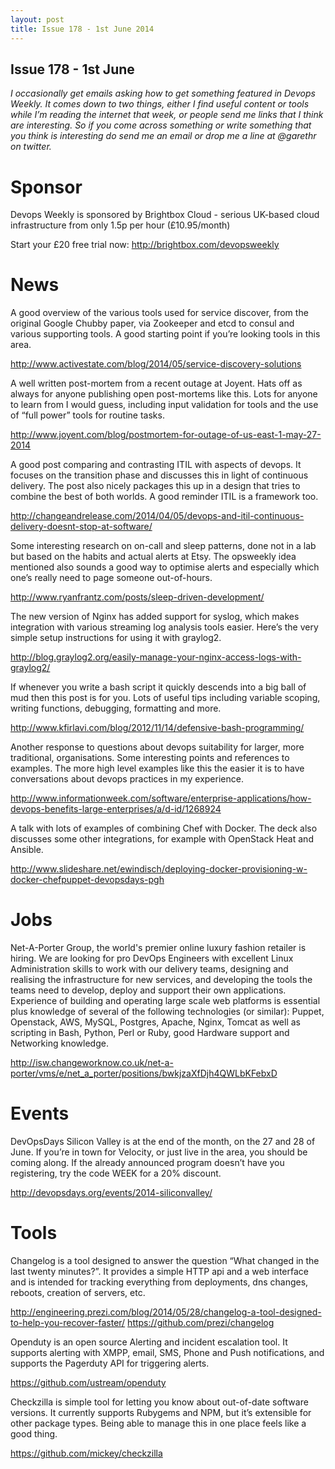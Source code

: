 ```yaml
---
layout: post
title: Issue 178 - 1st June 2014
---
```


## Issue 178 - 1st June

_I occasionally get emails asking how to get something featured in Devops Weekly. It comes down to two things, either I find useful content or tools while I’m reading the internet that week, or people send me links that I think are interesting. So if you come across something or write something that you think is interesting do send me an email or drop me a line at @garethr on twitter._


Sponsor
======

Devops Weekly is sponsored by Brightbox Cloud - serious UK-based cloud infrastructure from only 1.5p per hour (£10.95/month)

Start your £20 free trial now: http://brightbox.com/devopsweekly


News
====

A good overview of the various tools used for service discover, from the original Google Chubby paper, via Zookeeper and etcd to consul and various supporting tools. A good starting point if you’re looking tools in this area.

http://www.activestate.com/blog/2014/05/service-discovery-solutions


A well written post-mortem from a recent outage at Joyent. Hats off as always for anyone publishing open post-mortems like this. Lots for anyone to learn from I would guess, including input validation for tools and the use of “full power” tools for routine tasks.

http://www.joyent.com/blog/postmortem-for-outage-of-us-east-1-may-27-2014


A good post comparing and contrasting ITIL with aspects of devops. It focuses on the transition phase and discusses this in light of continuous delivery. The post also nicely packages this up in a design that tries to combine the best of both worlds. A good reminder ITIL is a framework too.

http://changeandrelease.com/2014/04/05/devops-and-itil-continuous-delivery-doesnt-stop-at-software/


Some interesting research on on-call and sleep patterns, done not in a lab but based on the habits and actual alerts at Etsy. The opsweekly idea mentioned also sounds a good way to optimise alerts and especially which one’s really need to page someone out-of-hours.

http://www.ryanfrantz.com/posts/sleep-driven-development/


The new version of Nginx has added support for syslog, which makes integration with various streaming log analysis tools easier. Here’s the very simple setup instructions for using it with graylog2.

http://blog.graylog2.org/easily-manage-your-nginx-access-logs-with-graylog2/


If whenever you write a bash script it quickly descends into a big ball of mud then this post is for you. Lots of useful tips including variable scoping, writing functions, debugging, formatting and more.

http://www.kfirlavi.com/blog/2012/11/14/defensive-bash-programming/


Another response to questions about devops suitability for larger, more traditional, organisations. Some interesting points and references to examples. The more high level examples like this the easier it is to have conversations about devops practices in my experience.

http://www.informationweek.com/software/enterprise-applications/how-devops-benefits-large-enterprises/a/d-id/1268924


A talk with lots of examples of combining Chef with Docker. The deck also discusses some other integrations, for example with OpenStack Heat and Ansible.

http://www.slideshare.net/ewindisch/deploying-docker-provisioning-w-docker-chefpuppet-devopsdays-pgh


Jobs
====

Net-A-Porter Group, the world's premier online luxury fashion retailer is hiring. We are looking for pro DevOps Engineers with excellent Linux Administration skills to work with our delivery teams, designing and realising the infrastructure for new services, and developing the tools the teams need to develop, deploy and support their own applications. Experience of building and operating large scale web platforms is essential plus knowledge of several of the following technologies (or similar): Puppet, Openstack, AWS, MySQL, Postgres, Apache, Nginx, Tomcat as well as scripting in Bash, Python, Perl or Ruby, good Hardware support and Networking knowledge.

http://isw.changeworknow.co.uk/net-a-porter/vms/e/net_a_porter/positions/bwkjzaXfDjh4QWLbKFebxD


Events
=====

DevOpsDays Silicon Valley is at the end of the month, on the 27 and  28 of June. If you’re in town for Velocity, or just live in the area, you should be coming along. If the already announced program doesn’t have you registering, try the code WEEK for a 20% discount.

http://devopsdays.org/events/2014-siliconvalley/


Tools
====

Changelog is a tool designed to answer the question “What changed in the last twenty minutes?”. It provides a simple HTTP api and a web interface and is intended for tracking everything from deployments, dns changes, reboots, creation of servers, etc.

http://engineering.prezi.com/blog/2014/05/28/changelog-a-tool-designed-to-help-you-recover-faster/
https://github.com/prezi/changelog


Openduty is an open source Alerting and incident escalation tool. It supports alerting with XMPP, email, SMS, Phone and Push notifications, and supports the Pagerduty API for triggering alerts.

https://github.com/ustream/openduty


Checkzilla is simple tool for letting you know about out-of-date software versions. It currently supports Rubygems and NPM, but it’s extensible for other package types. Being able to manage this in one place feels like a good thing.

https://github.com/mickey/checkzilla

